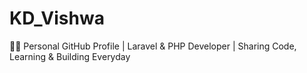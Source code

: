 # KD_Vishwa
👨‍💻 Personal GitHub Profile | Laravel &amp; PHP Developer | Sharing Code, Learning &amp; Building Everyday
